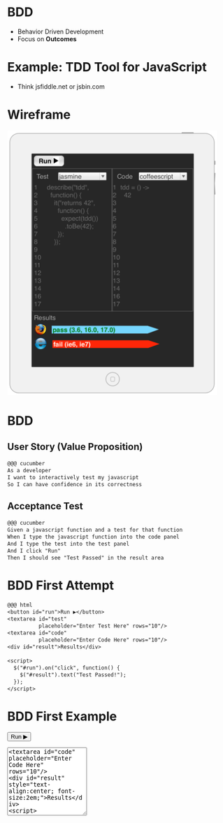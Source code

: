 <!SLIDE subsection incremental>
# BDD
* Behavior Driven Development
* Focus on **Outcomes**

<!SLIDE subsection small>
# Example: TDD Tool for JavaScript
* Think jsfiddle.net or jsbin.com

<!SLIDE subsection smaller>
# Wireframe
<img src="../img/wireframe_sm.png" width="480px"/>

<!SLIDE subsection smaller>
# BDD

## User Story (Value Proposition)

    @@@ cucumber
    As a developer
    I want to interactively test my javascript
    So I can have confidence in its correctness

## Acceptance Test

    @@@ cucumber
    Given a javascript function and a test for that function
    When I type the javascript function into the code panel
    And I type the test into the test panel
    And I click "Run"
    Then I should see "Test Passed" in the result area

<!SLIDE subsection code smaller>
# BDD First Attempt

    @@@ html
    <button id="run">Run ▶</button>
    <textarea id="test" 
              placeholder="Enter Test Here" rows="10"/>
    <textarea id="code" 
              placeholder="Enter Code Here" rows="10"/>
    <div id="result">Results</div>

    <script>
      $("#run").on("click", function() {
        $("#result").text("Test Passed!");
      });
    </script>


<!SLIDE subsection accepts-input>
# BDD First Example
<button id="run">Run ▶</button>
<textarea id="test" placeholder="Enter Test Here" rows="10"/>
<textarea id="code" placeholder="Enter Code Here" rows="10"/>
<div id="result" style="text-align:center; font-size:2em;">Results</div>
<script>
  $("#run").on("click", function() {
    $("#result").text("Test Passed!");
  });
</script>

<!SLIDE subsection bullets incremental>
# BDD First Example
## Discussion

* Wait, was that a test?
* Where do we go next?

